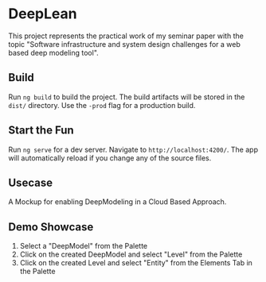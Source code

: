 
# DeepLean

  This project represents the practical work of my seminar paper with the topic "Software infrastructure and system design challenges for a web based deep modeling tool". 

## Build

Run `ng build` to build the project. The build artifacts will be stored in the `dist/` directory. Use the `-prod` flag for a production build.

## Start the Fun

Run `ng serve` for a dev server. Navigate to `http://localhost:4200/`. The app will automatically reload if you change any of the source files.

## Usecase

A Mockup for enabling DeepModeling in a Cloud Based Approach.

## Demo Showcase

1) Select a "DeepModel" from the Palette
2) Click on the created DeepModel and select "Level" from the Palette
3) Click on the created Level and select "Entity" from the Elements Tab in the Palette
